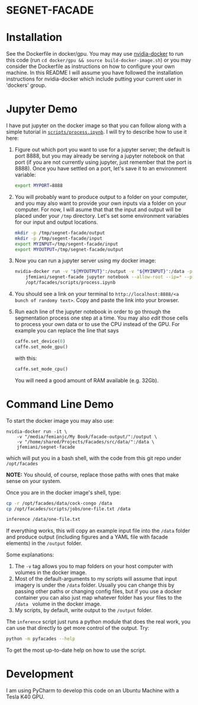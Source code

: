 # SEGNET-FACADE

# Installation
See the Dockerfile in docker/gpu. 
You may may use [nvidia-docker](https://github.com/NVIDIA/nvidia-docker/wiki/Installation) to run this code 
(run `cd docker/gpu && source build-docker-image.sh`) or you may consider the Dockerfile as instructions on how to configure your own machine. 
In this README I will assume you have followed the installation instructions for nvidia-docker which include putting your current user in 'dockers' group.

# Jupyter Demo
I have put jupyter on the docker image so that you can follow along with a simple tutorial in [`scripts/process.ipynb`](scripts/process.ipynb). 
I will try to describe how to use it here:
1. Figure out which port you want to use for a jupyter server; the default is port 8888, but you may already be serving a jupyter notebook on that port (if you are not currently using jupyter, just remember that the port is 8888).  Once you have settled on a port, let's save it to an environment variable:
   ```bash
   export MYPORT=8888
   ```
2. You will probably want to produce output to a folder on your computer, and you may also want to provide your own inputs via a folder on your computer. For now, I will asume that that the input and output will be placed under your `/tmp` directory. Let's set some environment variables for our input and output locations. 
    ```bash
    mkdir -p /tmp/segnet-facade/output
    mkdir -p /tmp/segent-facade/input
    export MYINPUT=/tmp/segent-facade/input
    export MYOUTPUT=/tmp/segnet-facade/output
    ```
3. Now you can run a jupyter server using my docker image:
    ```bash
    nvidia-docker run -v "${MYOUTPUT}":/output -v "${MYINPUT}":/data -p ${MYPORT}:${MYPORT} \
        jfemiani/segnet-facade jupyter notebook --allow-root --ip=* --port ${MYPORT} \
        /opt/facades/scripts/process.ipynb
    ```
4. You should see a link on your terminal to `http://localhost:8888/<a bunch of randomy text>`. Copy and paste the link into your browser. 

5. Run each line of the jupyter notebook in order to go through the segmentation process one step at a time. You may also
   _edit_ those cells to process your own data or to use the CPU instead of the GPU.  For example you can replace the line
   that says
   ```python
   caffe.set_device(0)
   caffe.set_mode_gpu()
   ```
   with this:
   ```python
   caffe.set_mode_cpu()
   ```
   You will need a good amount of RAM available (e.g. 32Gb). 

# Command Line Demo

To start the docker image you may also use:
```
nvidia-docker run -it \
    -v "/media/femianjc/My Book/facade-output/":/output \
    -v "/home/shared/Projects/Facades/src/data/":/data \
    jfemiani/segnet-facade
```
which will put you in a bash shell, with the code from this git repo under `/opt/facades`

**NOTE:** You should, of course, replace those paths with ones that make sense on your system.

Once you are in the docker image's shell, type:
```bash
cp -r /opt/facades/data/cock-congo /data
cp /opt/facades/scripts/jobs/one-file.txt /data

inference /data/one-file.txt
```

If everything works, this will copy an example input file into 
the `/data` folder and produce output (including figures and a YAML file with facade elements) in the `/output` folder. 


Some explanations:
1.  The `-v` tag allows you to map folders on your host computer with 
    volumes in the docker image. 
2.  Most of the default-arguments to my scripts will assume that input 
    imagery is under the `/data` folder. Usually you can change this 
    by passing other paths or changing config files, but if you use a 
    docker container you can also just map whatever folder has your files 
    to the `/data ` volume in the docker image. 
3.  My scripts, by default, write output to the `/output` folder.

The `inference` script just runs a python module that does the real work, you can use that directly to get more control of the output. Try:

```bash
python -m pyfacades --help
```

To get the most up-to-date help on how to use the script. 
# Development

I am using PyCharm to develop this code on an Ubuntu Machine with a
Tesla K40 GPU. 



